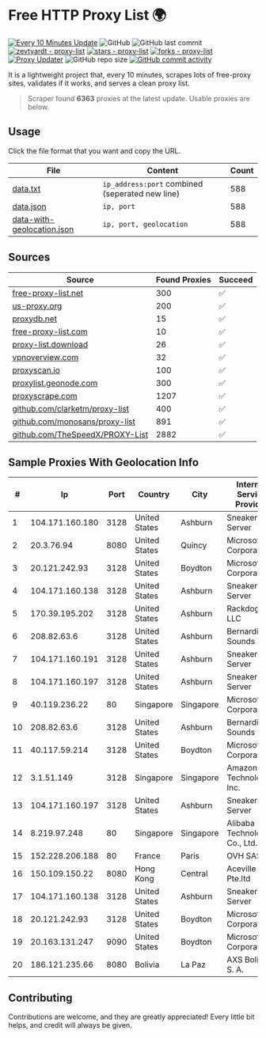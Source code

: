 
# Free HTTP Proxy List 🌍

[![Every 10 Minutes Update](https://github.com/mertguvencli/http-proxy-list/actions/workflows/main.yml/badge.svg?branch=main)](https://github.com/mertguvencli/http-proxy-list/actions/workflows/main.yml)
![GitHub](https://img.shields.io/github/license/mertguvencli/http-proxy-list)
![GitHub last commit](https://img.shields.io/github/last-commit/mertguvencli/http-proxy-list)
[![zevtyardt - proxy-list](https://img.shields.io/static/v1?label=zevtyardt&message=proxy-list&color=blue&logo=github)](https://github.com/zevtyardt/proxy-list "Go to GitHub repo")
[![stars - proxy-list](https://img.shields.io/github/stars/zevtyardt/proxy-list?style=social)](https://github.com/zevtyardt/proxy-list)
[![forks - proxy-list](https://img.shields.io/github/forks/zevtyardt/proxy-list?style=social)](https://github.com/zevtyardt/proxy-list)
[![Proxy Updater](https://github.com/zevtyardt/proxy-list/workflows/Proxy%20Updater/badge.svg)](https://github.com/zevtyardt/proxy-list/actions?query=workflow:"Proxy+Updater")
![GitHub repo size](https://img.shields.io/github/repo-size/zevtyardt/proxy-list)
[![GitHub commit activity](https://img.shields.io/github/commit-activity/m/zevtyardt/proxy-list?logo=commits)](https://github.com/zevtyardt/proxy-list/commits/main)

It is a lightweight project that, every 10 minutes, scrapes lots of free-proxy sites, validates if it works, and serves a clean proxy list.

> Scraper found **6363** proxies at the latest update. Usable proxies are below.

## Usage

Click the file format that you want and copy the URL.

|File|Content|Count|
|----|-------|-----|
|[data.txt](https://raw.githubusercontent.com/mertguvencli/http-proxy-list/main/proxy-list/data.txt)|`ip_address:port` combined (seperated new line)|588|
|[data.json](https://raw.githubusercontent.com/mertguvencli/http-proxy-list/main/proxy-list/data.json)|`ip, port`|588|
|[data-with-geolocation.json](https://raw.githubusercontent.com/mertguvencli/http-proxy-list/main/proxy-list/data-with-geolocation.json)|`ip, port, geolocation`|588|

## Sources

|Source|Found Proxies|Succeed|
|------|-------------|-------|
|[free-proxy-list.net](https://free-proxy-list.net)|300|✅|
|[us-proxy.org](https://www.us-proxy.org)|200|✅|
|[proxydb.net](http://proxydb.net)|15|✅|
|[free-proxy-list.com](https://free-proxy-list.com/?page=&port=&type%5B%5D=http&type%5B%5D=https&up_time=0&search=Search)|10|✅|
|[proxy-list.download](https://www.proxy-list.download/HTTP)|26|✅|
|[vpnoverview.com](https://vpnoverview.com/privacy/anonymous-browsing/free-proxy-servers)|32|✅|
|[proxyscan.io](https://www.proxyscan.io)|100|✅|
|[proxylist.geonode.com](https://proxylist.geonode.com/api/proxy-list?limit=300&page=1&sort_by=lastChecked&sort_type=desc&protocols=http,https)|300|✅|
|[proxyscrape.com](https://api.proxyscrape.com/v2/?request=displayproxies&protocol=http&timeout=10000&country=all&ssl=all&anonymity=all)|1207|✅|
|[github.com/clarketm/proxy-list](https://raw.githubusercontent.com/clarketm/proxy-list/master/proxy-list-raw.txt)|400|✅|
|[github.com/monosans/proxy-list](https://raw.githubusercontent.com/monosans/proxy-list/main/proxies/http.txt)|891|✅|
|[github.com/TheSpeedX/PROXY-List](https://raw.githubusercontent.com/TheSpeedX/PROXY-List/master/http.txt)|2882|✅|


## Sample Proxies With Geolocation Info

|#|Ip|Port|Country|City|Internet Service Provider|
|-|--|----|-------|----|-------------------------|
|1|104.171.160.180|3128|United States|Ashburn|Sneaker Server|
|2|20.3.76.94|8080|United States|Quincy|Microsoft Corporation|
|3|20.121.242.93|3128|United States|Boydton|Microsoft Corporation|
|4|104.171.160.138|3128|United States|Ashburn|Sneaker Server|
|5|170.39.195.202|3128|United States|Ashburn|Rackdog, LLC|
|6|208.82.63.6|3128|United States|Ashburn|Bernardi Sounds|
|7|104.171.160.191|3128|United States|Ashburn|Sneaker Server|
|8|104.171.160.197|3128|United States|Ashburn|Sneaker Server|
|9|40.119.236.22|80|Singapore|Singapore|Microsoft Corporation|
|10|208.82.63.6|3128|United States|Ashburn|Bernardi Sounds|
|11|40.117.59.214|3128|United States|Boydton|Microsoft Corporation|
|12|3.1.51.149|3128|Singapore|Singapore|Amazon Technologies Inc.|
|13|104.171.160.197|3128|United States|Ashburn|Sneaker Server|
|14|8.219.97.248|80|Singapore|Singapore|Alibaba (US) Technology Co., Ltd.|
|15|152.228.206.188|80|France|Paris|OVH SAS|
|16|150.109.150.22|8080|Hong Kong|Central|Aceville Pte.ltd|
|17|104.171.160.138|3128|United States|Ashburn|Sneaker Server|
|18|20.121.242.93|3128|United States|Boydton|Microsoft Corporation|
|19|20.163.131.247|9090|United States|Boydton|Microsoft Corporation|
|20|186.121.235.66|8080|Bolivia|La Paz|AXS Bolivia S. A.|



## Contributing

Contributions are welcome, and they are greatly appreciated! Every
little bit helps, and credit will always be given.

